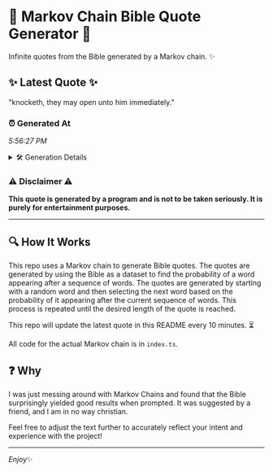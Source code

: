 # 📖 Markov Chain Bible Quote Generator 📖

Infinite quotes from the Bible generated by a Markov chain. ✨

## ✨ Latest Quote ✨
"knocketh, they may open unto him immediately."

### ⏰ Generated At
*5:56:27 PM*

<details>
    <summary>🛠️ Generation Details</summary>
    <p>
        <strong>🌱 Seed:</strong> knocketh,<br>
        <strong>🔄 Iterations:</strong> 6<br>
        <strong>📜 Context History:</strong><br>[ knocketh, ]: they<br>[ knocketh,, they ]: may<br>[ knocketh,, they, may ]: open<br>[ knocketh,, they, may, open ]: unto<br>[ knocketh,, they, may, open, unto ]: him<br>[ knocketh,, they, may, open, unto, him ]: immediately.<br>
    </p>
</details>

### ⚠️ Disclaimer ⚠️
**This quote is generated by a program and is not to be taken seriously. It is purely for entertainment purposes.**

---

## 🔍 How It Works

This repo uses a Markov chain to generate Bible quotes. The quotes are generated by using the Bible as a dataset to find the probability of a word appearing after a sequence of words. The quotes are generated by starting with a random word and then selecting the next word based on the probability of it appearing after the current sequence of words. This process is repeated until the desired length of the quote is reached.

This repo will update the latest quote in this README every 10 minutes. ⏳

All code for the actual Markov chain is in `index.ts`.

## ❓ Why

I was just messing around with Markov Chains and found that the Bible surprisingly yielded good results when prompted. 
It was suggested by a friend, and I am in no way christian.

Feel free to adjust the text further to accurately reflect your intent and experience with the project!

---

*Enjoy*✨
